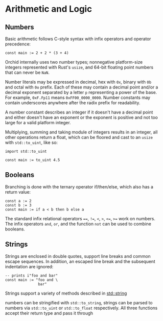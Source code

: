 # Arithmetic and Logic

## Numbers

Basic arithmetic follows C-style syntax with infix operators and operator precedence:

```orc
const main := 2 + 2 * (3 + 4)
```

Orchid internally uses two number types; nonnegative platform-size integers represented with Rust's `usize`, and 64-bit floating point numbers that can never be `NaN`.

Number literals may be expressed in decimal, hex with `0x`, binary with `0b` and octal with `0o` prefix. Each of these may contain a decimal point and/or a decimal exponent separated by a letter `p` representing a power of the base. For example, `0xF.Fp11` means `0xFF00_0000_0000`. Number constants may contain underscores anywhere after the radix prefix for readability.

A number constant describes an integer if it doesn't have a decimal point and either doesn't have an exponent or the exponent is positive and not too large for a valid platform integer.

Multiplying, summing and taking module of integers results in an integer, all other operations return a float, which can be floored and cast to an `usize` with `std::to_uint`, like so:

```orc
import std::to_uint

const main := to_uint 4.5
```

## Booleans

Branching is done with the ternary operator if/then/else, which also has a return value:

```orc
const a := 2
const b := 3
const main := if a < b then b else a
```

The standard infix relational operators `==`, `!=`, `<`, `>`, `<=`, `>=` work on numbers. The infix operators `and`, `or`, and the function `not` can be used to combine booleans.

## Strings

Strings are enclosed in double quotes, support line breaks and common escape sequences. In addition, an escaped line break and the subsequent indentation are ignored:

```orc
-- prints i"foo and bar"
const main := "foo and \
               bar"
```

Strings support a variety of methods described in [std::string](../3-library/std-string.md)

numbers can be stringified with `std::to_string`, strings can be parsed to numbers via `std::to_uint` or `std::to_float` respectively. All three functions accept their return type and pass it through